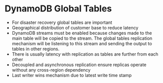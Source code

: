 
# DynamoDB Global Tables
- For disaster recovery global tables are important
- Geographical distribution of customer base to reduce latency
- DynamoDB streams must be enabled because changes made to the main table will be copied to the stream. The global tables 
  replication mechanism will be listening to this stream and sending the output to tables in other regions.
- There is usually latency with replication as tables are further from each other
- Decoupled and asynchronous replication ensure replicas operate without any cross-region dependency
- Last writer wins mechanism due to latest write time stamp